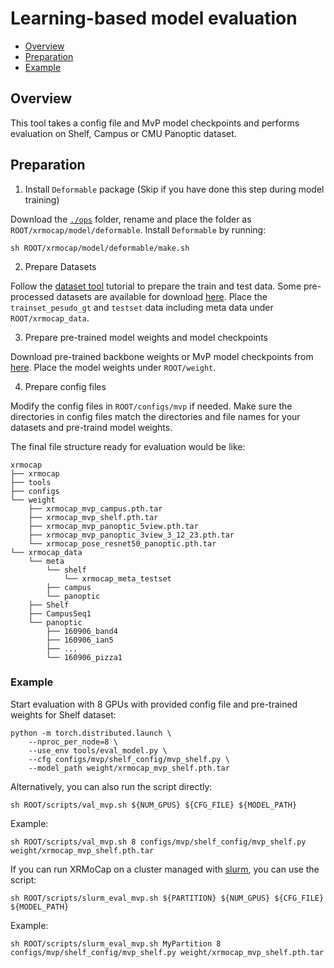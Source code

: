 # Learning-based model evaluation

- [Overview](#overview)
- [Preparation](#preparation)
- [Example](#example)

## Overview

This tool takes a config file and MvP model checkpoints and performs evaluation on Shelf, Campus or CMU Panoptic dataset.

## Preparation

1. Install `Deformable` package (Skip if you have done this step during model training)

Download the [`./ops`](https://github.com/sail-sg/mvp/tree/main/lib/models/ops) folder, rename and place the folder as `ROOT/xrmocap/model/deformable`. Install `Deformable` by running:
```
sh ROOT/xrmocap/model/deformable/make.sh
```

2. Prepare Datasets

Follow the [dataset tool](./prepare_dataset.md) tutorial to prepare the train and test data. Some pre-processed datasets are available for download [here](../dataset_preparation.md). Place the `trainset_pesudo_gt` and `testset` data including meta data under `ROOT/xrmocap_data`.


3. Prepare pre-trained model weights and model checkpoints

Download pre-trained backbone weights or MvP model checkpoints from [here](../../../configs/mvp/README.md). Place the model weights under `ROOT/weight`.

4. Prepare config files

Modify the config files in `ROOT/configs/mvp` if needed. Make sure the directories in config files match the directories and file names for your datasets and pre-traind model weights.

The final file structure ready for evaluation would be like:

```text
xrmocap
├── xrmocap
├── tools
├── configs
└── weight
    ├── xrmocap_mvp_campus.pth.tar
    ├── xrmocap_mvp_shelf.pth.tar
    ├── xrmocap_mvp_panoptic_5view.pth.tar
    ├── xrmocap_mvp_panoptic_3view_3_12_23.pth.tar
    └── xrmocap_pose_resnet50_panoptic.pth.tar
└── xrmocap_data
    └── meta  
        └── shelf
            └── xrmocap_meta_testset
        ├── campus
        └── panoptic
    ├── Shelf
    ├── CampusSeq1
    └── panoptic
        ├── 160906_band4
        ├── 160906_ian5
        ├── ...
        └── 160906_pizza1

```

### Example

Start evaluation with 8 GPUs with provided config file and pre-trained weights for Shelf dataset:

```shell
python -m torch.distributed.launch \
    --nproc_per_node=8 \
    --use_env tools/eval_model.py \
    --cfg configs/mvp/shelf_config/mvp_shelf.py \
    --model_path weight/xrmocap_mvp_shelf.pth.tar
```

Alternatively, you can also run the script directly:

```shell
sh ROOT/scripts/val_mvp.sh ${NUM_GPUS} ${CFG_FILE} ${MODEL_PATH}
```

Example:
```shell
sh ROOT/scripts/val_mvp.sh 8 configs/mvp/shelf_config/mvp_shelf.py weight/xrmocap_mvp_shelf.pth.tar
```

If you can run XRMoCap on a cluster managed with [slurm](https://slurm.schedmd.com/), you can use the script:
```shell
sh ROOT/scripts/slurm_eval_mvp.sh ${PARTITION} ${NUM_GPUS} ${CFG_FILE} ${MODEL_PATH}
```
Example:
```shell
sh ROOT/scripts/slurm_eval_mvp.sh MyPartition 8 configs/mvp/shelf_config/mvp_shelf.py weight/xrmocap_mvp_shelf.pth.tar
```

